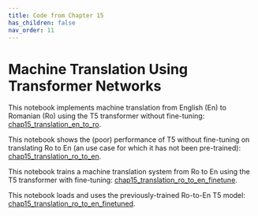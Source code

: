 ```yaml
---
title: Code from Chapter 15
has_children: false
nav_order: 11
---
```


# Machine Translation Using Transformer Networks

This notebook implements machine translation from English (En) to Romanian (Ro) using the T5 transformer without fine-tuning: [chap15_translation_en_to_ro](https://github.com/clulab/gentlenlp/blob/main/notebooks/chap15_translation_en_to_ro.ipynb).

This notebook shows the (poor) performance of T5 without fine-tuning on translating Ro to En (an use case for which it has not been pre-trained): [chap15_translation_ro_to_en](https://github.com/clulab/gentlenlp/blob/main/notebooks/chap15_translation_ro_to_en.ipynb).

This notebook trains a machine translation system from Ro to En using the T5 transformer with fine-tuning: [chap15_translation_ro_to_en_finetune](https://github.com/clulab/gentlenlp/blob/main/notebooks/chap15_translation_ro_to_en_finetune.ipynb).

This notebook loads and uses the previously-trained Ro-to-En T5 model: [chap15_translation_ro_to_en_finetuned](https://github.com/clulab/gentlenlp/blob/main/notebooks/chap15_translation_ro_to_en_finetuned.ipynb).




